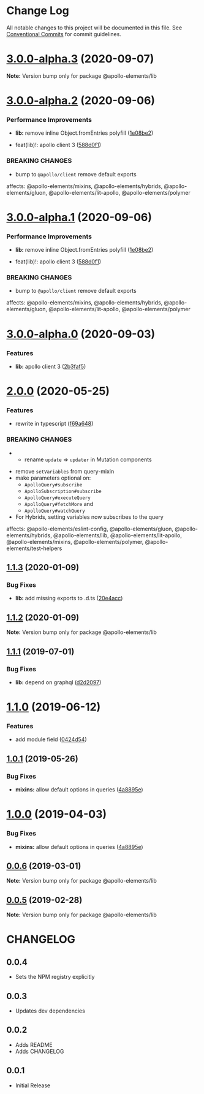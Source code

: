 # Change Log

All notable changes to this project will be documented in this file.
See [Conventional Commits](https://conventionalcommits.org) for commit guidelines.

# [3.0.0-alpha.3](https://github.com/apollo-elements/apollo-elements/compare/@apollo-elements/lib@3.0.0-alpha.2...@apollo-elements/lib@3.0.0-alpha.3) (2020-09-07)

**Note:** Version bump only for package @apollo-elements/lib





# [3.0.0-alpha.2](https://github.com/apollo-elements/apollo-elements/compare/@apollo-elements/lib@2.0.0...@apollo-elements/lib@3.0.0-alpha.2) (2020-09-06)


### Performance Improvements

* **lib:** remove inline Object.fromEntries polyfill ([1e08be2](https://github.com/apollo-elements/apollo-elements/commit/1e08be28021fb9073914b5b7e5c21d76f1fc0f42))


* feat(lib)!: apollo client 3 ([588d0f1](https://github.com/apollo-elements/apollo-elements/commit/588d0f198e72e9410508b5c1f1f70ea583e83dcf))


### BREAKING CHANGES

* bump to `@apollo/client`
remove default exports

affects: @apollo-elements/mixins, @apollo-elements/hybrids,
@apollo-elements/gluon, @apollo-elements/lit-apollo,
@apollo-elements/polymer





# [3.0.0-alpha.1](https://github.com/apollo-elements/apollo-elements/compare/@apollo-elements/lib@2.0.0...@apollo-elements/lib@3.0.0-alpha.1) (2020-09-06)


### Performance Improvements

* **lib:** remove inline Object.fromEntries polyfill ([1e08be2](https://github.com/apollo-elements/apollo-elements/commit/1e08be28021fb9073914b5b7e5c21d76f1fc0f42))


* feat(lib)!: apollo client 3 ([588d0f1](https://github.com/apollo-elements/apollo-elements/commit/588d0f198e72e9410508b5c1f1f70ea583e83dcf))


### BREAKING CHANGES

* bump to `@apollo/client`
remove default exports

affects: @apollo-elements/mixins, @apollo-elements/hybrids,
@apollo-elements/gluon, @apollo-elements/lit-apollo,
@apollo-elements/polymer





# [3.0.0-alpha.0](https://github.com/apollo-elements/apollo-elements/compare/@apollo-elements/lib@2.0.0...@apollo-elements/lib@3.0.0-alpha.0) (2020-09-03)


### Features

* **lib:** apollo client 3 ([2b3faf5](https://github.com/apollo-elements/apollo-elements/commit/2b3faf526ee403ec1634fbb0428359b5b2ae7742))





# [2.0.0](https://github.com/apollo-elements/apollo-elements/compare/@apollo-elements/lib@1.1.3...@apollo-elements/lib@2.0.0) (2020-05-25)


### Features

* rewrite in typescript ([f69a648](https://github.com/apollo-elements/apollo-elements/commit/f69a6487b917a95af127547077c0d951f8df301b))


### BREAKING CHANGES

* - rename `update` => `updater` in Mutation components
- remove `setVariables` from query-mixin
- make parameters optional on:
  - `ApolloQuery#subscribe`
  - `ApolloSubscription#subscribe`
  - `ApolloQuery#executeQuery`
  - `ApolloQuery#fetchMore` and
  - `ApolloQuery#watchQuery`
- For Hybrids, setting variables now subscribes to the query

affects: @apollo-elements/eslint-config, @apollo-elements/gluon, @apollo-elements/hybrids, @apollo-elements/lib, @apollo-elements/lit-apollo, @apollo-elements/mixins, @apollo-elements/polymer, @apollo-elements/test-helpers





## [1.1.3](https://github.com/apollo-elements/apollo-elements/compare/@apollo-elements/lib@1.1.2...@apollo-elements/lib@1.1.3) (2020-01-09)


### Bug Fixes

* **lib:** add missing exports to .d.ts ([20e4acc](https://github.com/apollo-elements/apollo-elements/commit/20e4acc))





## [1.1.2](https://github.com/apollo-elements/apollo-elements/compare/@apollo-elements/lib@1.1.1...@apollo-elements/lib@1.1.2) (2020-01-09)

**Note:** Version bump only for package @apollo-elements/lib





## [1.1.1](https://github.com/apollo-elements/apollo-elements/compare/@apollo-elements/lib@1.1.0...@apollo-elements/lib@1.1.1) (2019-07-01)


### Bug Fixes

* **lib:** depend on graphql ([d2d2097](https://github.com/apollo-elements/apollo-elements/commit/d2d2097))





# [1.1.0](https://github.com/apollo-elements/apollo-elements/compare/@apollo-elements/lib@1.0.1...@apollo-elements/lib@1.1.0) (2019-06-12)


### Features

* add module field ([0424d54](https://github.com/apollo-elements/apollo-elements/commit/0424d54))





## [1.0.1](https://github.com/apollo-elements/apollo-elements/compare/@apollo-elements/lib@0.0.6...@apollo-elements/lib@1.0.1) (2019-05-26)


### Bug Fixes

* **mixins:** allow default options in queries ([4a8895e](https://github.com/apollo-elements/apollo-elements/commit/4a8895e))





# [1.0.0](https://github.com/apollo-elements/apollo-elements/compare/@apollo-elements/lib@0.0.6...@apollo-elements/lib@1.0.0) (2019-04-03)


### Bug Fixes

* **mixins:** allow default options in queries ([4a8895e](https://github.com/apollo-elements/apollo-elements/commit/4a8895e))





## [0.0.6](https://github.com/apollo-elements/apollo-elements/compare/@apollo-elements/lib@0.0.5...@apollo-elements/lib@0.0.6) (2019-03-01)

**Note:** Version bump only for package @apollo-elements/lib





## [0.0.5](https://github.com/apollo-elements/apollo-elements/compare/@apollo-elements/lib@0.0.4...@apollo-elements/lib@0.0.5) (2019-02-28)

**Note:** Version bump only for package @apollo-elements/lib





# CHANGELOG

## 0.0.4
- Sets the NPM registry explicitly

## 0.0.3
- Updates dev dependencies

## 0.0.2
- Adds README
- Adds CHANGELOG

## 0.0.1
- Initial Release
